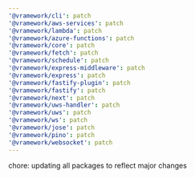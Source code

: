 ```yaml
---
'@vramework/cli': patch
'@vramework/aws-services': patch
'@vramework/lambda': patch
'@vramework/azure-functions': patch
'@vramework/core': patch
'@vramework/fetch': patch
'@vramework/schedule': patch
'@vramework/express-middleware': patch
'@vramework/express': patch
'@vramework/fastify-plugin': patch
'@vramework/fastify': patch
'@vramework/next': patch
'@vramework/uws-handler': patch
'@vramework/uws': patch
'@vramework/ws': patch
'@vramework/jose': patch
'@vramework/pino': patch
'@vramework/websocket': patch
---
```


chore: updating all packages to reflect major changes
